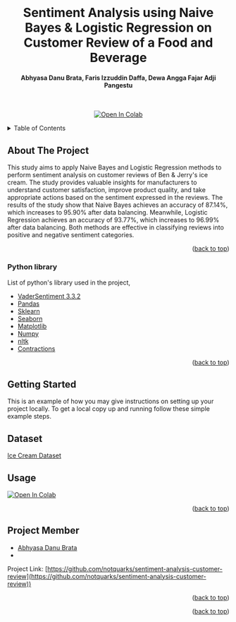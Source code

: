 <div id="top"></div>

<!-- PROJECT LOGO -->
<br />
<div align="center">
<h1 align="center">Sentiment Analysis using Naive Bayes & Logistic Regression on Customer Review of a Food and Beverage</h1>
<h4 align="center">Abhyasa Danu Brata, Faris Izzuddin Daffa, Dewa Angga Fajar Adji Pangestu</h4>
<br/>
  
[![Open In Colab](https://img.shields.io/badge/Colab-F9AB00?style=for-the-badge&logo=googlecolab&color=525252)](https://colab.research.google.com/notquarks/sentiment-analysis-customer-review/blob/main/sentiment_analysis_customer_review.ipynb)
</div>

<!-- TABLE OF CONTENTS -->
<details>
  <summary>Table of Contents</summary>
  <ol>
    <li>
      <a href="#about-the-project">About The Project</a>
    </li>
    <li>
      <a href="#getting-started">Getting Started</a>
    </li>
    <li><a href="#dataset">Dataset</a></li>
    <li><a href="#usage">Usage</a></li>
    <li><a href="#Project Member">Project Member</a></li>
  </ol>
</details>



<!-- ABOUT THE PROJECT -->
## About The Project

This study aims to apply Naive Bayes and Logistic Regression methods to perform sentiment analysis on customer reviews of Ben & Jerry's ice cream. The study provides valuable insights for manufacturers to understand customer satisfaction, improve product quality, and take appropriate actions based on the sentiment expressed in the reviews. The results of the study show that Naive Bayes achieves an accuracy of
87.14%, which increases to 95.90% after data balancing. Meanwhile, Logistic Regression achieves an accuracy of 93.77%, which increases to 96.99% after data balancing. Both methods are effective in classifying reviews into positive and negative sentiment categories.

<p align="right">(<a href="#top">back to top</a>)</p>

### Python library

List of python's library used in the project,

* [VaderSentiment 3.3.2](https://pypi.org/project/vaderSentiment/)
* [Pandas](https://pypi.org/project/pandas/)
* [Sklearn](https://pypi.org/project/scikit-learn/)
* [Seaborn](https://pypi.org/project/seaborn/)
* [Matplotlib](https://matplotlib.org/)
* [Numpy](https://pypi.org/project/numpy/)
* [nltk](https://pypi.org/project/nltk/)
* [Contractions](https://pypi.org/project/contractions/)

<p align="right">(<a href="#top">back to top</a>)</p>



<!-- GETTING STARTED -->
## Getting Started

This is an example of how you may give instructions on setting up your project locally.
To get a local copy up and running follow these simple example steps.

<!-- DATASET -->
## Dataset
[Ice Cream Dataset](https://www.kaggle.com/datasets/tysonpo/ice-cream-dataset)

## Usage

<a target="_blank" href="https://colab.research.google.com/github/notquarks/sentiment-analysis-customer-review/blob/main/sentiment_analysis_customer_review.ipynb">
  <img src="https://colab.research.google.com/assets/colab-badge.svg" alt="Open In Colab"/>
</a>

<p align="right">(<a href="#top">back to top</a>)</p>


<!-- Member -->
## Project Member

* [Abhyasa Danu Brata](https://github.com/notquarks/)
* 

Project Link: [https://github.com/notquarks/sentiment-analysis-customer-review](https://github.com/notquarks/sentiment-analysis-customer-review))

<p align="right">(<a href="#top">back to top</a>)</p>

<p align="right">(<a href="#top">back to top</a>)</p>
